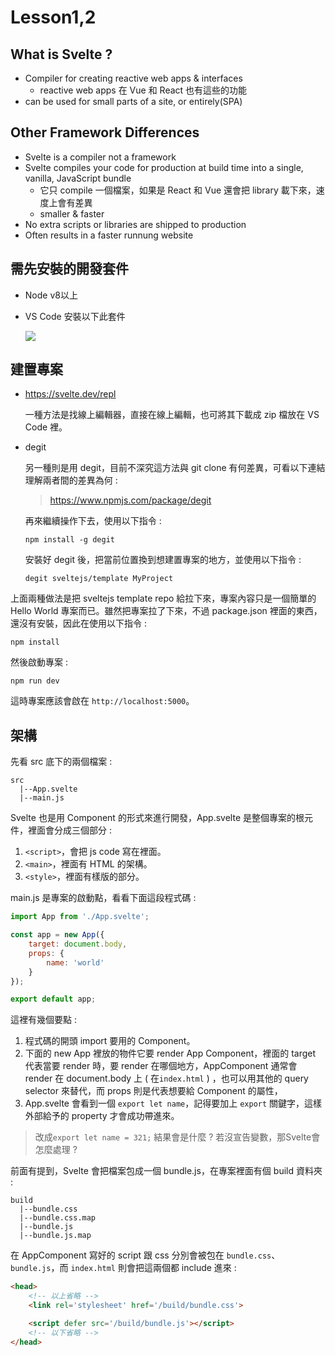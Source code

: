 # Lesson1,2

## What is Svelte ?

* Compiler for creating reactive web apps & interfaces
    - reactive web apps 在 Vue 和 React 也有這些的功能
* can be used for small parts of a site, or entirely(SPA)

## Other Framework Differences

* Svelte is a compiler not a framework
* Svelte compiles your code for production at build time into a single, vanilla, JavaScript bundle
    - 它只 compile 一個檔案，如果是 React 和 Vue 還會把 library 載下來，速度上會有差異
    - smaller & faster
* No extra scripts or libraries are shipped to production
* Often results in a faster runnung website

## 需先安裝的開發套件

* Node v8以上
* VS Code 安裝以下此套件

    <img src="/images/1-1.png">

## 建置專案

* https://svelte.dev/repl

    一種方法是找線上編輯器，直接在線上編輯，也可將其下載成 zip 檔放在 VS Code 裡。

* degit 

    另一種則是用 degit，目前不深究這方法與 git clone 有何差異，可看以下連結理解兩者間的差異為何 :
    > https://www.npmjs.com/package/degit
    
    再來繼續操作下去，使用以下指令 :
    ```
    npm install -g degit
    ```
    安裝好 degit 後，把當前位置換到想建置專案的地方，並使用以下指令 :
    ```
    degit sveltejs/template MyProject
    ```

上面兩種做法是把 sveltejs template repo 給拉下來，專案內容只是一個簡單的 Hello World 專案而已。雖然把專案拉了下來，不過 package.json 裡面的東西，還沒有安裝，因此在使用以下指令 :
```
npm install
```
然後啟動專案 :
```
npm run dev
```

這時專案應該會啟在 `http://localhost:5000`。

## 架構

先看 src 底下的兩個檔案 :
```
src
  |--App.svelte
  |--main.js
```
Svelte 也是用 Component 的形式來進行開發，App.svelte 是整個專案的根元件，裡面會分成三個部分 : 
1. `<script>`，會把 js code 寫在裡面。
2. `<main>`，裡面有 HTML 的架構。
3. `<style>`，裡面有樣版的部分。

main.js 是專案的啟動點，看看下面這段程式碼 :
``` JavaScript
import App from './App.svelte';

const app = new App({
	target: document.body,
	props: {
		name: 'world'
	}
});

export default app;
```
這裡有幾個要點 :
1. 程式碼的開頭 import 要用的 Component。
2. 下面的 new App 裡放的物件它要 render App Component，裡面的 target 代表當要 render 時，要 render 在哪個地方，AppComponent 通常會 render 在 document.body 上 ( 在`index.html` ) ，也可以用其他的 query selector 來替代，而 props 則是代表想要給 Component 的屬性，
3. App.svelte 會看到一個 `export let name`，記得要加上 `export` 關鍵字，這樣外部給予的 property 才會成功帶進來。

> 改成`export let name = 321;` 結果會是什麼 ?
> 若沒宣告變數，那Svelte會怎麼處理 ?

前面有提到，Svelte 會把檔案包成一個 bundle.js，在專案裡面有個 build 資料夾 :
```
build
  |--bundle.css
  |--bundle.css.map
  |--bundle.js
  |--bundle.js.map
```
在 AppComponent 寫好的 script 跟 css 分別會被包在 `bundle.css`、`bundle.js`，而 `index.html` 則會把這兩個都 include 進來 :
``` html
<head>
    <!-- 以上省略 -->
	<link rel='stylesheet' href='/build/bundle.css'>

	<script defer src='/build/bundle.js'></script>
    <!-- 以下省略 -->
</head>
```
